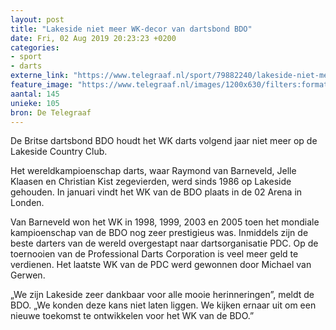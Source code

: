 ```yaml
---
layout: post
title: "Lakeside niet meer WK-decor van dartsbond BDO"
date: Fri, 02 Aug 2019 20:23:23 +0200
categories: 
- sport 
- darts 
externe_link: "https://www.telegraaf.nl/sport/79882240/lakeside-niet-meer-wk-decor-van-dartsbond-bdo"
feature_image: "https://www.telegraaf.nl/images/1200x630/filters:format(jpeg):quality(80)/cdn-kiosk-api.telegraaf.nl/bd0fdeb6-b552-11e9-82c4-0255c322e81b.jpg"
aantal: 145
unieke: 105
bron: De Telegraaf
---
```


<p class="intro">De Britse dartsbond BDO houdt het WK darts volgend jaar niet meer op de Lakeside Country Club.</p> <p>Het wereldkampioenschap darts, waar Raymond van Barneveld, Jelle Klaasen en Christian Kist zegevierden, werd sinds 1986 op Lakeside gehouden. In januari vindt het WK van de BDO plaats in de 02 Arena in Londen.</p><p>Van Barneveld won het WK in 1998, 1999, 2003 en 2005 toen het mondiale kampioenschap van de BDO nog zeer prestigieus was. Inmiddels zijn de beste darters van de wereld overgestapt naar dartsorganisatie PDC. Op de toernooien van de Professional Darts Corporation is veel meer geld te verdienen. Het laatste WK van de PDC werd gewonnen door Michael van Gerwen.</p><p>„We zijn Lakeside zeer dankbaar voor alle mooie herinneringen”, meldt de BDO. „We konden deze kans niet laten liggen. We kijken ernaar uit om een nieuwe toekomst te ontwikkelen voor het WK van de BDO.”</p>
